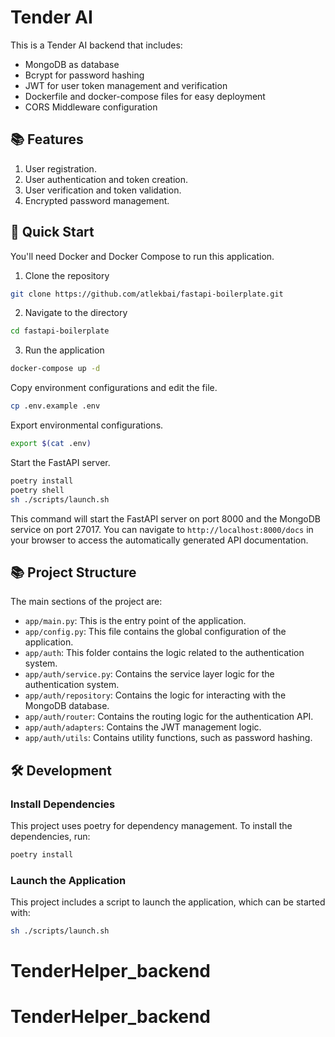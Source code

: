 # Tender AI

This is a Tender AI backend that includes:

- MongoDB as database
- Bcrypt for password hashing
- JWT for user token management and verification
- Dockerfile and docker-compose files for easy deployment
- CORS Middleware configuration

## 📚 Features

1. User registration.
2. User authentication and token creation.
3. User verification and token validation.
4. Encrypted password management.

## 🚀 Quick Start

You'll need Docker and Docker Compose to run this application.

1. Clone the repository

```bash
git clone https://github.com/atlekbai/fastapi-boilerplate.git
```

2. Navigate to the directory

```bash
cd fastapi-boilerplate
```

3. Run the application

```bash
docker-compose up -d
```

Copy environment configurations and edit the file.

```bash
cp .env.example .env
```

Export environmental configurations.

```bash
export $(cat .env)
```

Start the FastAPI server.

```bash
poetry install
poetry shell
sh ./scripts/launch.sh
```

This command will start the FastAPI server on port 8000 and the MongoDB service on port 27017. You can navigate to `http://localhost:8000/docs` in your browser to access the automatically generated API documentation.

## 📚 Project Structure

The main sections of the project are:

- `app/main.py`: This is the entry point of the application.
- `app/config.py`: This file contains the global configuration of the application.
- `app/auth`: This folder contains the logic related to the authentication system.
- `app/auth/service.py`: Contains the service layer logic for the authentication system.
- `app/auth/repository`: Contains the logic for interacting with the MongoDB database.
- `app/auth/router`: Contains the routing logic for the authentication API.
- `app/auth/adapters`: Contains the JWT management logic.
- `app/auth/utils`: Contains utility functions, such as password hashing.

## 🛠️ Development

### Install Dependencies

This project uses poetry for dependency management. To install the dependencies, run:

```bash
poetry install
```

### Launch the Application

This project includes a script to launch the application, which can be started with:

```bash
sh ./scripts/launch.sh
```
# TenderHelper_backend
# TenderHelper_backend
